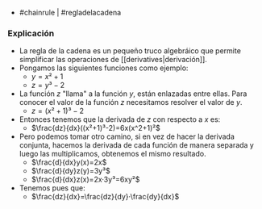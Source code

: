 - #chainrule | #regladelacadena

### Explicación
- La regla de la cadena es un pequeño truco algebráico que permite simplificar las operaciones de [[derivatives|derivación]].
- Pongamos las siguientes funciones como ejemplo:
	- $y=x²+1$
	- $z=y³-2$
- La función $z$ "llama" a la función $y$, están enlazadas entre ellas. Para conocer el valor de la función $z$ necesitamos resolver el valor de $y$.
	- $z=(x²+1)³-2$
- Entonces tenemos que la derivada de $z$ con respecto a $x$ es:
	- $\frac{dz}{dx}((x²+1)³-2)=6x(x^2+1)²$
- Pero podemos tomar otro camino, si en vez de hacer la derivada conjunta, hacemos la derivada de cada función de manera separada y luego las multiplicamos, obtenemos el mismo resultado.
	- $\frac{d}{dx}y(x)=2x$
	- $\frac{d}{dy}z(y)=3y³$
	- $\frac{d}{dx}z(x)=2x·3y³=6xy²$
- Tenemos pues que:
	- $\frac{dz}{dx}=\frac{dz}{dy}·\frac{dy}{dx}$